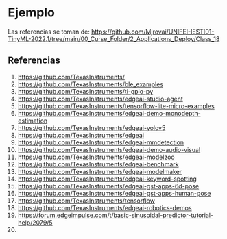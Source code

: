 # Ejemplo


Las referencias se toman de: https://github.com/Mjrovai/UNIFEI-IESTI01-TinyML-2022.1/tree/main/00_Curse_Folder/2_Applications_Deploy/Class_18


## Referencias

1. https://github.com/TexasInstruments/
2. https://github.com/TexasInstruments/ble_examples
3. https://github.com/TexasInstruments/ti-gpio-py
4. https://github.com/TexasInstruments/edgeai-studio-agent
5. https://github.com/TexasInstruments/tensorflow-lite-micro-examples
6. https://github.com/TexasInstruments/edgeai-demo-monodepth-estimation
7. https://github.com/TexasInstruments/edgeai-yolov5
8. https://github.com/TexasInstruments/edgeai
9. https://github.com/TexasInstruments/edgeai-mmdetection
10. https://github.com/TexasInstruments/edgeai-demo-audio-visual
11. https://github.com/TexasInstruments/edgeai-modelzoo
12. https://github.com/TexasInstruments/edgeai-benchmark
13. https://github.com/TexasInstruments/edgeai-modelmaker
14. https://github.com/TexasInstruments/edgeai-keyword-spotting
15. https://github.com/TexasInstruments/edgeai-gst-apps-6d-pose
16. https://github.com/TexasInstruments/edgeai-gst-apps-human-pose
17. https://github.com/TexasInstruments/tensorflow
18. https://github.com/TexasInstruments/edgeai-robotics-demos
19. https://forum.edgeimpulse.com/t/basic-sinusoidal-predictor-tutorial-help/2079/5
20. 